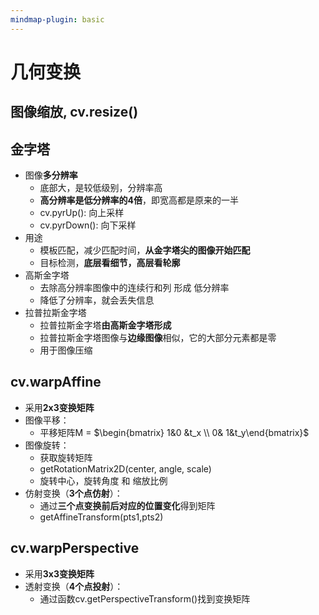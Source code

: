```yaml
---
mindmap-plugin: basic
---
```


# 几何变换

## 图像缩放, cv.resize()

## 金字塔
- 图像**多分辨率**
	- 底部大，是较低级别，分辨率高
	- **高分辨率是低分辨率的4倍**，即宽高都是原来的一半
	- cv.pyrUp(): 向上采样
	- cv.pyrDown(): 向下采样
- 用途
    - 模板匹配，减少匹配时间，**从金字塔尖的图像开始匹配**
    - 目标检测，**底层看细节，高层看轮廓**
- 高斯金字塔
    - 去除高分辨率图像中的连续行和列 形成 低分辨率
    - 降低了分辨率，就会丢失信息
- 拉普拉斯金字塔
    - 拉普拉斯金字塔**由高斯金字塔形成**
    - 拉普拉斯金字塔图像与**边缘图像**相似，它的大部分元素都是零
    - 用于图像压缩

## cv.warpAffine
- 采用**2x3变换矩阵**
- 图像平移：
    - 平移矩阵M = $\begin{bmatrix}  1&0  &t_x \\  0&  1&t_y\end{bmatrix}$
- 图像旋转：
    - 获取旋转矩阵
    - getRotationMatrix2D(center, angle, scale)
    - 旋转中心，旋转角度 和 缩放比例
- 仿射变换（**3个点仿射**）：
    - 通过**三个点变换前后对应的位置变化**得到矩阵
    - getAffineTransform(pts1,pts2)

## cv.warpPerspective
- 采用**3x3变换矩阵**
- 透射变换（**4个点投射**）：
    - 通过函数cv.getPerspectiveTransform()找到变换矩阵
